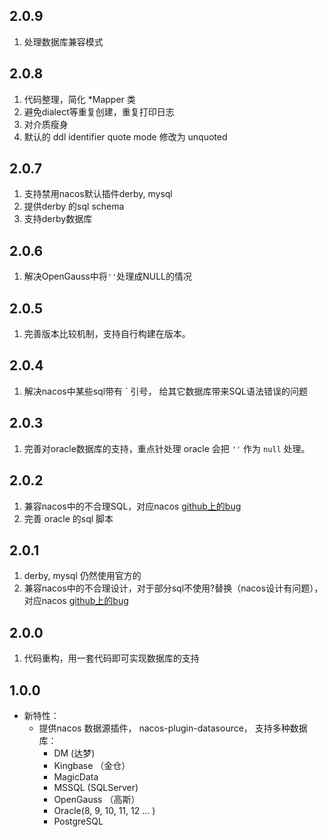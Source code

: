 ## 2.0.9
1. 处理数据库兼容模式
## 2.0.8
1. 代码整理，简化 *Mapper 类
2. 避免dialect等重复创建，重复打印日志
3. 对介质瘦身
4. 默认的 ddl identifier quote mode 修改为 unquoted
## 2.0.7
1. 支持禁用nacos默认插件derby, mysql
2. 提供derby 的sql schema
3. 支持derby数据库
## 2.0.6
1. 解决OpenGauss中将`''`处理成NULL的情况
## 2.0.5
1. 完善版本比较机制，支持自行构建在版本。
## 2.0.4
1. 解决nacos中某些sql带有 \` 引号， 给其它数据库带来SQL语法错误的问题
## 2.0.3
1. 完善对oracle数据库的支持，重点针处理 oracle 会把 `''` 作为 `null` 处理。
## 2.0.2
1. 兼容nacos中的不合理SQL，对应nacos [github上的bug](https://github.com/alibaba/nacos/issues/12598)
2. 完善 oracle 的sql 脚本

## 2.0.1
1. derby, mysql 仍然使用官方的
2. 兼容nacos中的不合理设计，对于部分sql不使用?替换（nacos设计有问题），对应nacos [github上的bug](https://github.com/alibaba/nacos/issues/12585)

## 2.0.0
1. 代码重构，用一套代码即可实现数据库的支持

## 1.0.0
+ 新特性：
  + 提供nacos 数据源插件， nacos-plugin-datasource， 支持多种数据库：
    + DM (达梦)
    + Kingbase （金仓）
    + MagicData
    + MSSQL (SQLServer)
    + OpenGauss （高斯）
    + Oracle(8, 9, 10, 11, 12 ... )
    + PostgreSQL
